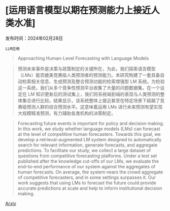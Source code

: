 # [运用语言模型以期在预测能力上接近人类水准]

发布时间：2024年02月28日

`LLM应用`

> Approaching Human-Level Forecasting with Language Models

> 预测未来事件是决策与政策制定的关键所在，为此，我们探索语言模型（LMs）能否媲美竞赛级人类预测者的预测能力。本研究构建了一套具备自动检索相关信息、生成预测及整合预测功能的检索增强型 LM 系统。为检验这一系统，我们从多个竞争性预测平台收集了大量的问题数据集。在一个设定在 LM 知识更新后的测试集上，我们将系统端到端的表现与人类预测的整体集合进行比较。结果显示，该系统整体上接近甚至在特定场景下超越了竞赛级预测人群的综合预测水平。这意味着运用 LMs 进行未来预测有望实现大规模精准预测，有力辅助各类机构的决策制定。

> Forecasting future events is important for policy and decision making. In this work, we study whether language models (LMs) can forecast at the level of competitive human forecasters. Towards this goal, we develop a retrieval-augmented LM system designed to automatically search for relevant information, generate forecasts, and aggregate predictions. To facilitate our study, we collect a large dataset of questions from competitive forecasting platforms. Under a test set published after the knowledge cut-offs of our LMs, we evaluate the end-to-end performance of our system against the aggregates of human forecasts. On average, the system nears the crowd aggregate of competitive forecasters, and in some settings surpasses it. Our work suggests that using LMs to forecast the future could provide accurate predictions at scale and help to inform institutional decision making.

[Arxiv](https://arxiv.org/abs/2402.18563)